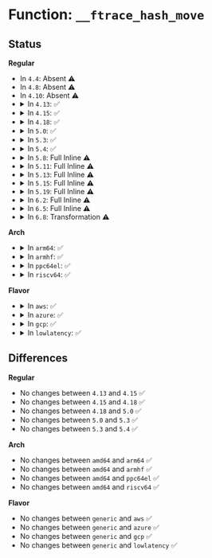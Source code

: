 # Function: <code>__ftrace_hash_move</code>

## Status
<b>Regular</b>
<ul>
<li>
In <code>4.4</code>: Absent ⚠️
</li>
<li>
In <code>4.8</code>: Absent ⚠️
</li>
<li>
In <code>4.10</code>: Absent ⚠️
</li>
<li>
<details>
<summary>In <code>4.13</code>: ✅</summary>

```c
struct ftrace_hash *__ftrace_hash_move(struct ftrace_hash *src);
```

**Collision:** Unique Static

**Inline:** No

**Transformation:** False

**Instances:**

```
In kernel/trace/ftrace.c (ffffffff811561a0)
Location: kernel/trace/ftrace.c:1462
Inline: False
Direct callers:
  - kernel/trace/ftrace.c:ftrace_graph_release
  - kernel/trace/ftrace.c:ftrace_hash_move_and_update_ops
  - kernel/trace/ftrace.c:ftrace_hash_move_and_update_ops
```
**Symbols:**

```
ffffffff811561a0-ffffffff811562ce: __ftrace_hash_move (STB_LOCAL)
```
</details>
</li>
<li>
<details>
<summary>In <code>4.15</code>: ✅</summary>

```c
struct ftrace_hash *__ftrace_hash_move(struct ftrace_hash *src);
```

**Collision:** Unique Static

**Inline:** No

**Transformation:** False

**Instances:**

```
In kernel/trace/ftrace.c (ffffffff81162cc0)
Location: kernel/trace/ftrace.c:1438
Inline: False
Direct callers:
  - kernel/trace/ftrace.c:ftrace_graph_release
  - kernel/trace/ftrace.c:ftrace_hash_move_and_update_ops
  - kernel/trace/ftrace.c:ftrace_hash_move_and_update_ops
```
**Symbols:**

```
ffffffff81162cc0-ffffffff81162dee: __ftrace_hash_move (STB_LOCAL)
```
</details>
</li>
<li>
<details>
<summary>In <code>4.18</code>: ✅</summary>

```c
struct ftrace_hash *__ftrace_hash_move(struct ftrace_hash *src);
```

**Collision:** Unique Static

**Inline:** No

**Transformation:** False

**Instances:**

```
In kernel/trace/ftrace.c (ffffffff81171b40)
Location: kernel/trace/ftrace.c:1427
Inline: False
Direct callers:
  - kernel/trace/ftrace.c:ftrace_graph_release
  - kernel/trace/ftrace.c:ftrace_hash_move_and_update_ops
  - kernel/trace/ftrace.c:ftrace_hash_move_and_update_ops
```
**Symbols:**

```
ffffffff81171b40-ffffffff81171c6e: __ftrace_hash_move (STB_LOCAL)
```
</details>
</li>
<li>
<details>
<summary>In <code>5.0</code>: ✅</summary>

```c
struct ftrace_hash *__ftrace_hash_move(struct ftrace_hash *src);
```

**Collision:** Unique Static

**Inline:** No

**Transformation:** False

**Instances:**

```
In kernel/trace/ftrace.c (ffffffff8117f350)
Location: kernel/trace/ftrace.c:1376
Inline: False
Direct callers:
  - kernel/trace/ftrace.c:ftrace_graph_release
  - kernel/trace/ftrace.c:ftrace_hash_move_and_update_ops
  - kernel/trace/ftrace.c:ftrace_hash_move_and_update_ops
```
**Symbols:**

```
ffffffff8117f350-ffffffff8117f47e: __ftrace_hash_move (STB_LOCAL)
```
</details>
</li>
<li>
<details>
<summary>In <code>5.3</code>: ✅</summary>

```c
struct ftrace_hash *__ftrace_hash_move(struct ftrace_hash *src);
```

**Collision:** Unique Static

**Inline:** No

**Transformation:** False

**Instances:**

```
In kernel/trace/ftrace.c (ffffffff8118c450)
Location: kernel/trace/ftrace.c:1373
Inline: False
Direct callers:
  - kernel/trace/ftrace.c:ftrace_graph_release
  - kernel/trace/ftrace.c:ftrace_hash_move_and_update_ops
  - kernel/trace/ftrace.c:ftrace_hash_move_and_update_ops
```
**Symbols:**

```
ffffffff8118c450-ffffffff8118c555: __ftrace_hash_move (STB_LOCAL)
```
</details>
</li>
<li>
<details>
<summary>In <code>5.4</code>: ✅</summary>

```c
struct ftrace_hash *__ftrace_hash_move(struct ftrace_hash *src);
```

**Collision:** Unique Static

**Inline:** No

**Transformation:** False

**Instances:**

```
In kernel/trace/ftrace.c (ffffffff81198020)
Location: kernel/trace/ftrace.c:1374
Inline: False
Direct callers:
  - kernel/trace/ftrace.c:ftrace_graph_release
  - kernel/trace/ftrace.c:ftrace_hash_move_and_update_ops
  - kernel/trace/ftrace.c:ftrace_hash_move_and_update_ops
```
**Symbols:**

```
ffffffff81198020-ffffffff81198125: __ftrace_hash_move (STB_LOCAL)
```
</details>
</li>
<li>
<details>
<summary>In <code>5.8</code>: Full Inline ⚠️</summary>

**Collision:** Unique Static

**Inline:** Full

**Transformation:** False

**Instances:**

```
In kernel/trace/ftrace.c (ffffffff811b0f97)
Location: kernel/trace/ftrace.c:1398
Inline: True
Inline callers:
  - kernel/trace/ftrace.c:ftrace_graph_release
  - kernel/trace/ftrace.c:ftrace_hash_move_and_update_ops
```
</details>
</li>
<li>
<details>
<summary>In <code>5.11</code>: Full Inline ⚠️</summary>

**Collision:** Unique Static

**Inline:** Full

**Transformation:** False

**Instances:**

```
In kernel/trace/ftrace.c (ffffffff811aea07)
Location: kernel/trace/ftrace.c:1397
Inline: True
Inline callers:
  - kernel/trace/ftrace.c:ftrace_graph_release
  - kernel/trace/ftrace.c:ftrace_hash_move_and_update_ops
```
</details>
</li>
<li>
<details>
<summary>In <code>5.13</code>: Full Inline ⚠️</summary>

**Collision:** Unique Static

**Inline:** Full

**Transformation:** False

**Instances:**

```
In kernel/trace/ftrace.c (ffffffff811af3b7)
Location: kernel/trace/ftrace.c:1397
Inline: True
Inline callers:
  - kernel/trace/ftrace.c:ftrace_graph_release
  - kernel/trace/ftrace.c:ftrace_hash_move_and_update_ops
```
</details>
</li>
<li>
<details>
<summary>In <code>5.15</code>: Full Inline ⚠️</summary>

**Collision:** Unique Static

**Inline:** Full

**Transformation:** False

**Instances:**

```
In kernel/trace/ftrace.c (ffffffff811d91f7)
Location: kernel/trace/ftrace.c:1398
Inline: True
Inline callers:
  - kernel/trace/ftrace.c:ftrace_graph_release
  - kernel/trace/ftrace.c:ftrace_hash_move_and_update_ops
```
</details>
</li>
<li>
<details>
<summary>In <code>5.19</code>: Full Inline ⚠️</summary>

**Collision:** Unique Static

**Inline:** Full

**Transformation:** False

**Instances:**

```
In kernel/trace/ftrace.c (ffffffff8120ff23)
Location: kernel/trace/ftrace.c:1392
Inline: True
Inline callers:
  - kernel/trace/ftrace.c:ftrace_graph_release
  - kernel/trace/ftrace.c:ftrace_hash_move_and_update_ops
```
</details>
</li>
<li>
<details>
<summary>In <code>6.2</code>: Full Inline ⚠️</summary>

**Collision:** Unique Static

**Inline:** Full

**Transformation:** False

**Instances:**

```
In kernel/trace/ftrace.c (ffffffff81259303)
Location: kernel/trace/ftrace.c:1398
Inline: True
Inline callers:
  - kernel/trace/ftrace.c:ftrace_graph_release
  - kernel/trace/ftrace.c:ftrace_hash_move_and_update_ops
```
</details>
</li>
<li>
<details>
<summary>In <code>6.5</code>: Full Inline ⚠️</summary>

**Collision:** Unique Static

**Inline:** Full

**Transformation:** False

**Instances:**

```
In kernel/trace/ftrace.c (ffffffff812706d3)
Location: kernel/trace/ftrace.c:1429
Inline: True
Inline callers:
  - kernel/trace/ftrace.c:ftrace_graph_release
  - kernel/trace/ftrace.c:ftrace_hash_move_and_update_ops
```
</details>
</li>
<li>
<details>
<summary>In <code>6.8</code>: Transformation ⚠️</summary>

```c
struct ftrace_hash *__ftrace_hash_move(struct ftrace_hash *src);
```

**Collision:** Unique Static

**Inline:** No

**Transformation:** True

**Instances:**

```
In kernel/trace/ftrace.c (0)
Location: kernel/trace/ftrace.c:1428
Inline: False
Direct callers:
  - kernel/trace/ftrace.c:ftrace_graph_release
  - kernel/trace/ftrace.c:ftrace_hash_move_and_update_ops
  - kernel/trace/ftrace.c:ftrace_hash_move_and_update_ops
```
**Symbols:**

```
ffffffff81284fb0-ffffffff8128510b: __ftrace_hash_move (STB_LOCAL)
ffffffff821b731e-ffffffff821b7383: __ftrace_hash_move.cold (STB_LOCAL)
```
</details>
</li>
</ul>
<b>Arch</b>
<ul>
<li>
<details>
<summary>In <code>arm64</code>: ✅</summary>

```c
struct ftrace_hash *__ftrace_hash_move(struct ftrace_hash *src);
```

**Collision:** Unique Static

**Inline:** No

**Transformation:** False

**Instances:**

```
In kernel/trace/ftrace.c (ffff800010210798)
Location: kernel/trace/ftrace.c:1374
Inline: False
Direct callers:
  - kernel/trace/ftrace.c:ftrace_graph_release
  - kernel/trace/ftrace.c:ftrace_graph_release
  - kernel/trace/ftrace.c:ftrace_hash_move_and_update_ops
  - kernel/trace/ftrace.c:ftrace_hash_move_and_update_ops
```
**Symbols:**

```
ffff800010210798-ffff8000102108d0: __ftrace_hash_move (STB_LOCAL)
```
</details>
</li>
<li>
<details>
<summary>In <code>armhf</code>: ✅</summary>

```c
struct ftrace_hash *__ftrace_hash_move(struct ftrace_hash *src);
```

**Collision:** Unique Static

**Inline:** No

**Transformation:** False

**Instances:**

```
In kernel/trace/ftrace.c (c044f6ec)
Location: kernel/trace/ftrace.c:1374
Inline: False
Direct callers:
  - kernel/trace/ftrace.c:ftrace_graph_release
  - kernel/trace/ftrace.c:ftrace_hash_move_and_update_ops
  - kernel/trace/ftrace.c:ftrace_hash_move_and_update_ops
```
**Symbols:**

```
c044f6ec-c044f81c: __ftrace_hash_move (STB_LOCAL)
```
</details>
</li>
<li>
<details>
<summary>In <code>ppc64el</code>: ✅</summary>

```c
struct ftrace_hash *__ftrace_hash_move(struct ftrace_hash *src);
```

**Collision:** Unique Static

**Inline:** No

**Transformation:** False

**Instances:**

```
In kernel/trace/ftrace.c (c0000000002901b0)
Location: kernel/trace/ftrace.c:1374
Inline: False
Direct callers:
  - kernel/trace/ftrace.c:ftrace_graph_release
  - kernel/trace/ftrace.c:ftrace_graph_release
  - kernel/trace/ftrace.c:ftrace_hash_move_and_update_ops
  - kernel/trace/ftrace.c:ftrace_hash_move_and_update_ops
```
**Symbols:**

```
c0000000002901b0-c000000000290388: __ftrace_hash_move (STB_LOCAL)
```
</details>
</li>
<li>
<details>
<summary>In <code>riscv64</code>: ✅</summary>

```c
struct ftrace_hash *__ftrace_hash_move(struct ftrace_hash *src);
```

**Collision:** Unique Static

**Inline:** No

**Transformation:** False

**Instances:**

```
In kernel/trace/ftrace.c (ffffffe000171340)
Location: kernel/trace/ftrace.c:1374
Inline: False
Direct callers:
  - kernel/trace/ftrace.c:ftrace_graph_release
  - kernel/trace/ftrace.c:ftrace_graph_release
  - kernel/trace/ftrace.c:ftrace_hash_move_and_update_ops
  - kernel/trace/ftrace.c:ftrace_hash_move_and_update_ops
```
**Symbols:**

```
ffffffe000171340-ffffffe000171432: __ftrace_hash_move (STB_LOCAL)
```
</details>
</li>
</ul>
<b>Flavor</b>
<ul>
<li>
<details>
<summary>In <code>aws</code>: ✅</summary>

```c
struct ftrace_hash *__ftrace_hash_move(struct ftrace_hash *src);
```

**Collision:** Unique Static

**Inline:** No

**Transformation:** False

**Instances:**

```
In kernel/trace/ftrace.c (ffffffff81190640)
Location: kernel/trace/ftrace.c:1374
Inline: False
Direct callers:
  - kernel/trace/ftrace.c:ftrace_graph_release
  - kernel/trace/ftrace.c:ftrace_hash_move_and_update_ops
  - kernel/trace/ftrace.c:ftrace_hash_move_and_update_ops
```
**Symbols:**

```
ffffffff81190640-ffffffff81190745: __ftrace_hash_move (STB_LOCAL)
```
</details>
</li>
<li>
<details>
<summary>In <code>azure</code>: ✅</summary>

```c
struct ftrace_hash *__ftrace_hash_move(struct ftrace_hash *src);
```

**Collision:** Unique Static

**Inline:** No

**Transformation:** False

**Instances:**

```
In kernel/trace/ftrace.c (ffffffff811839d0)
Location: kernel/trace/ftrace.c:1374
Inline: False
Direct callers:
  - kernel/trace/ftrace.c:ftrace_graph_release
  - kernel/trace/ftrace.c:ftrace_hash_move_and_update_ops
  - kernel/trace/ftrace.c:ftrace_hash_move_and_update_ops
```
**Symbols:**

```
ffffffff811839d0-ffffffff81183ad5: __ftrace_hash_move (STB_LOCAL)
```
</details>
</li>
<li>
<details>
<summary>In <code>gcp</code>: ✅</summary>

```c
struct ftrace_hash *__ftrace_hash_move(struct ftrace_hash *src);
```

**Collision:** Unique Static

**Inline:** No

**Transformation:** False

**Instances:**

```
In kernel/trace/ftrace.c (ffffffff8118e410)
Location: kernel/trace/ftrace.c:1374
Inline: False
Direct callers:
  - kernel/trace/ftrace.c:ftrace_graph_release
  - kernel/trace/ftrace.c:ftrace_hash_move_and_update_ops
  - kernel/trace/ftrace.c:ftrace_hash_move_and_update_ops
```
**Symbols:**

```
ffffffff8118e410-ffffffff8118e515: __ftrace_hash_move (STB_LOCAL)
```
</details>
</li>
<li>
<details>
<summary>In <code>lowlatency</code>: ✅</summary>

```c
struct ftrace_hash *__ftrace_hash_move(struct ftrace_hash *src);
```

**Collision:** Unique Static

**Inline:** No

**Transformation:** False

**Instances:**

```
In kernel/trace/ftrace.c (ffffffff8119bfa0)
Location: kernel/trace/ftrace.c:1374
Inline: False
Direct callers:
  - kernel/trace/ftrace.c:ftrace_graph_release
  - kernel/trace/ftrace.c:ftrace_hash_move_and_update_ops
  - kernel/trace/ftrace.c:ftrace_hash_move_and_update_ops
```
**Symbols:**

```
ffffffff8119bfa0-ffffffff8119c0a5: __ftrace_hash_move (STB_LOCAL)
```
</details>
</li>
</ul>

## Differences
<b>Regular</b>
<ul>
<li>
No changes between <code>4.13</code> and <code>4.15</code> ✅
</li>
<li>
No changes between <code>4.15</code> and <code>4.18</code> ✅
</li>
<li>
No changes between <code>4.18</code> and <code>5.0</code> ✅
</li>
<li>
No changes between <code>5.0</code> and <code>5.3</code> ✅
</li>
<li>
No changes between <code>5.3</code> and <code>5.4</code> ✅
</li>
</ul>
<b>Arch</b>
<ul>
<li>
No changes between <code>amd64</code> and <code>arm64</code> ✅
</li>
<li>
No changes between <code>amd64</code> and <code>armhf</code> ✅
</li>
<li>
No changes between <code>amd64</code> and <code>ppc64el</code> ✅
</li>
<li>
No changes between <code>amd64</code> and <code>riscv64</code> ✅
</li>
</ul>
<b>Flavor</b>
<ul>
<li>
No changes between <code>generic</code> and <code>aws</code> ✅
</li>
<li>
No changes between <code>generic</code> and <code>azure</code> ✅
</li>
<li>
No changes between <code>generic</code> and <code>gcp</code> ✅
</li>
<li>
No changes between <code>generic</code> and <code>lowlatency</code> ✅
</li>
</ul>
